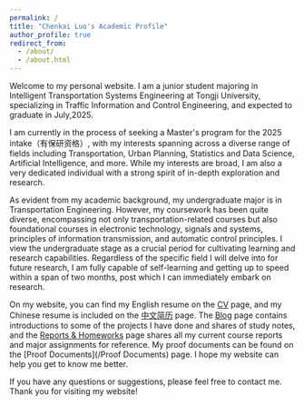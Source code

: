 ```yaml
---
permalink: /
title: "Chenkai Luo's Academic Profile"
author_profile: true
redirect_from: 
  - /about/
  - /about.html
---
```


Welcome to my personal website. I am a junior student majoring in Intelligent Transportation Systems Engineering at Tongji University, specializing in Traffic Information and Control Engineering, and expected to graduate in July,2025.

I am currently in the process of seeking a Master's program for the 2025 intake（有保研资格）, with my interests spanning across a diverse range of fields including Transportation, Urban Planning, Statistics and Data Science, Artificial Intelligence, and more. While my interests are broad, I am also a very dedicated individual with a strong spirit of in-depth exploration and research.

As evident from my academic background, my undergraduate major is in Transportation Engineering. However, my coursework has been quite diverse, encompassing not only transportation-related courses but also foundational courses in electronic technology, signals and systems, principles of information transmission, and automatic control principles. I view the undergraduate stage as a crucial period for cultivating learning and research capabilities. Regardless of the specific field I will delve into for future research, I am fully capable of self-learning and getting up to speed within a span of two months, post which I can immediately embark on research. 

On my website, you can find my English resume on the [CV](/cv) page, and my Chinese resume is included on the [中文简历](/cv-zh) page. The [Blog](/year-archive) page contains introductions to some of the projects I have done and shares of study notes, and the [Reports & Homeworks](/publications) page shares all my current course reports and major assignments for reference. My proof documents can be found on the [Proof Documents](/Proof Documents) page. I hope my website can help you get to know me better.

If you have any questions or suggestions, please feel free to contact me. Thank you for visiting my website!

<div class="clustrmaps-container" style="width: 20%; height: auto;">
    <script type="text/javascript" id="clstr_globe" src="//clustrmaps.com/globe.js?d=B3QctBOXDGONz84w4-IXi179oCdAYaBgJiOb9SyjlSU"></script>
</div>